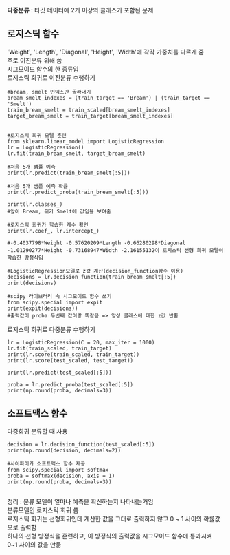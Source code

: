 **다중분류** : 타깃 데이터에 2개 이상의 클래스가 포함된 문제  
## 로지스틱 함수
'Weight', 'Length', 'Diagonal', 'Height', 'Width'에 각각 가중치를 다르게 줌  
주로 이진분류 위해 씀  
시그모이드 함수의 한 종류임  
로지스틱 회귀로 이진분류 수행하기
```
#bream, smelt 인덱스만 골라내기
bream_smelt_indexes = (train_target == 'Bream') | (train_target == 'Smelt')
train_bream_smelt = train_scaled[bream_smelt_indexes]
target_bream_smelt = train_target[bream_smelt_indexes]


#로지스틱 회귀 모델 훈련
from sklearn.linear_model import LogisticRegression
lr = LogisticRegression()
lr.fit(train_bream_smelt, target_bream_smelt)

#처음 5개 샘플 예측
print(lr.predict(train_bream_smelt[:5]))

#처음 5개 샘플 예측 확률
print(lr.predict_proba(train_bream_smelt[:5]))

print(lr.classes_)
#앞이 Bream, 뒤가 Smelt에 값임을 보여줌

#로지스틱 회귀가 학습한 계수 확인
print(lr.coef_, lr.intercept_)

#-0.4037798*Weight -0.57620209*Length -0.66280298*Diagonal -1.01290277*Height -0.73168947*Width -2.16155132이 로지스틱 선형 회귀 모델이 학습한 방정식임

#LogisticRegression모델로 z값 계산(decision_function함수 이용)
decisions = lr.decision_function(train_bream_smelt[:5])
print(decisions)

#scipy 라이브러리 속 시그모이드 함수 쓰기
from scipy.special import expit
print(expit(decisions))
#출력값이 proba 두번째 값이랑 똑같음 => 양성 클래스에 대한 z값 반환

```
로지스틱 회귀로 다중분류 수행하기
```
lr = LogisticRegression(C = 20, max_iter = 1000)
lr.fit(train_scaled, train_target)
print(lr.score(train_scaled, train_target))
print(lr.score(test_scaled, test_target))

print(lr.predict(test_scaled[:5]))

proba = lr.predict_proba(test_scaled[:5])
print(np.round(proba, decimals=3))
```
## 소프트맥스 함수
다중회귀 분류할 때 사용
```
decision = lr.decision_function(test_scaled[:5])
print(np.round(decision, decimals=2))

#사이파이가 소프트맥스 함수 제공
from scipy.special import softmax
proba = softmax(decision, axis = 1)
print(np.round(proba, decimals=3))


```
정리 : 분류 모델이 얼마나 예측을 확신하는지 나타내는거임  
분류모델인 로지스틱 회귀 씀  
로지스틱 회귀는 선형회귀인데 계산한 값을 그대로 출력하지 않고 0 ~ 1 사이의 확률값으로 출력함  
하나의 선형 방정식을 훈련하고, 이 방정식의 출력값을 시그모이드 함수에 통과시켜 0~1 사이의 값을 만듦  


